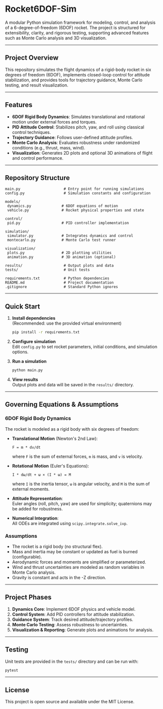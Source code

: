 # Rocket6DOF-Sim

A modular Python simulation framework for modeling, control, and analysis of a 6-degree-of-freedom (6DOF) rocket. The project is structured for extensibility, clarity, and rigorous testing, supporting advanced features such as Monte Carlo analysis and 3D visualization.

---

## Project Overview

This repository simulates the flight dynamics of a rigid-body rocket in six degrees of freedom (6DOF), implements closed-loop control for attitude stabilization, and provides tools for trajectory guidance, Monte Carlo testing, and result visualization.

---

## Features

- **6DOF Rigid Body Dynamics**: Simulates translational and rotational motion under external forces and torques.
- **PID Attitude Control**: Stabilizes pitch, yaw, and roll using classical control techniques.
- **Trajectory Guidance**: Follows user-defined attitude profiles.
- **Monte Carlo Analysis**: Evaluates robustness under randomized conditions (e.g., thrust, mass, wind).
- **Visualization**: Generates 2D plots and optional 3D animations of flight and control performance.

---

## Repository Structure

 ```plaintext
main.py                    # Entry point for running simulations
config.py                  # Simulation constants and configuration

models/
  dynamics.py              # 6DOF equations of motion
  vehicle.py               # Rocket physical properties and state

control/
  pid.py                   # PID controller implementation

simulation/
  simulator.py             # Integrates dynamics and control
  montecarlo.py            # Monte Carlo test runner

visualization/
  plots.py                 # 2D plotting utilities
  animation.py             # 3D animation (optional)

results/                   # Output plots and data
tests/                     # Unit tests

requirements.txt           # Python dependencies
README.md                  # Project documentation
.gitignore                 # Standard Python ignores
```
---

## Quick Start

1. **Install dependencies**  
   (Recommended: use the provided virtual environment)
   ```sh
   pip install -r requirements.txt
   ```

2. **Configure simulation**  
   Edit `config.py` to set rocket parameters, initial conditions, and simulation options.

3. **Run a simulation**  
   ```sh
   python main.py
   ```

4. **View results**  
   Output plots and data will be saved in the `results/` directory.

---

## Governing Equations & Assumptions

### 6DOF Rigid Body Dynamics

The rocket is modeled as a rigid body with six degrees of freedom:

- **Translational Motion** (Newton's 2nd Law):

  ```
  F = m * dv/dt
  ```

  where `F` is the sum of external forces, `m` is mass, and `v` is velocity.

- **Rotational Motion** (Euler's Equations):

  ```
  I * dω/dt + ω × (I * ω) = M
  ```

  where `I` is the inertia tensor, `ω` is angular velocity, and `M` is the sum of external moments.

- **Attitude Representation**:  
  Euler angles (roll, pitch, yaw) are used for simplicity; quaternions may be added for robustness.

- **Numerical Integration**:  
  All ODEs are integrated using `scipy.integrate.solve_ivp`.

### Assumptions

- The rocket is a rigid body (no structural flex).
- Mass and inertia may be constant or updated as fuel is burned (configurable).
- Aerodynamic forces and moments are simplified or parameterized.
- Wind and thrust uncertainties are modeled as random variables in Monte Carlo analysis.
- Gravity is constant and acts in the -Z direction.

---

## Project Phases

1. **Dynamics Core**: Implement 6DOF physics and vehicle model.
2. **Control System**: Add PID controllers for attitude stabilization.
3. **Guidance System**: Track desired attitude/trajectory profiles.
4. **Monte Carlo Testing**: Assess robustness to uncertainties.
5. **Visualization & Reporting**: Generate plots and animations for analysis.

---

## Testing

Unit tests are provided in the `tests/` directory and can be run with:
```sh
pytest
```

---

## License

This project is open source and available under the MIT License.
